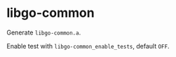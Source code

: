 # libgo-common
Generate `libgo-common.a`.

Enable test with `libgo-common_enable_tests`, default `OFF`.

